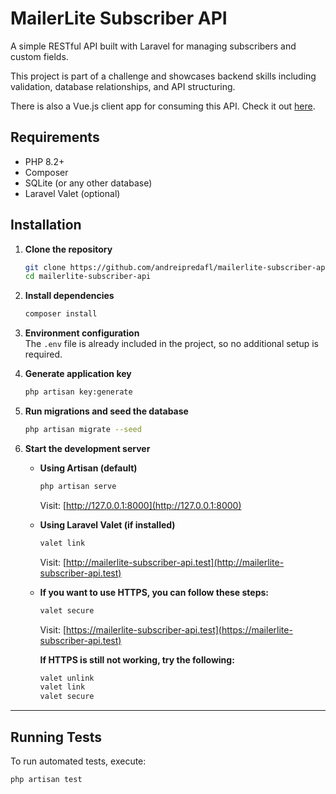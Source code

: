 # MailerLite Subscriber API

A simple RESTful API built with Laravel for managing subscribers and custom fields.

This project is part of a challenge and showcases backend skills including validation, database relationships, and API structuring.

There is also a Vue.js client app for consuming this API. Check it out [here](https://github.com/andreipredafl/mailerlite-subscriber-client).

## Requirements

-   PHP 8.2+
-   Composer
-   SQLite (or any other database)
-   Laravel Valet (optional)

## Installation

1.  **Clone the repository**

    ```bash
    git clone https://github.com/andreipredafl/mailerlite-subscriber-api.git
    cd mailerlite-subscriber-api
    ```

2.  **Install dependencies**

    ```bash
    composer install
    ```

3.  **Environment configuration**  
    The `.env` file is already included in the project, so no additional setup is required.

4.  **Generate application key**

    ```bash
    php artisan key:generate
    ```

5.  **Run migrations and seed the database**

    ```bash
    php artisan migrate --seed
    ```

6.  **Start the development server**

    -   **Using Artisan (default)**

        ```bash
        php artisan serve
        ```

        Visit: [http://127.0.0.1:8000](http://127.0.0.1:8000)

    -   **Using Laravel Valet (if installed)**

        ```bash
        valet link
        ```

        Visit: [http://mailerlite-subscriber-api.test](http://mailerlite-subscriber-api.test)

    -   **If you want to use HTTPS, you can follow these steps:**

        ```bash
        valet secure
        ```

        Visit: [https://mailerlite-subscriber-api.test](https://mailerlite-subscriber-api.test)

        **If HTTPS is still not working, try the following:**

        ```bash
        valet unlink
        valet link
        valet secure
        ```

---

## Running Tests

To run automated tests, execute:

```bash
php artisan test
```
